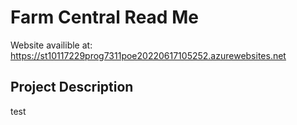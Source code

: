 # Farm Central Read Me

Website availible at: https://st10117229prog7311poe20220617105252.azurewebsites.net

## Project Description
test
